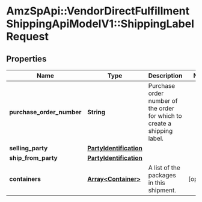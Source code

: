 # AmzSpApi::VendorDirectFulfillmentShippingApiModelV1::ShippingLabelRequest

## Properties
Name | Type | Description | Notes
------------ | ------------- | ------------- | -------------
**purchase_order_number** | **String** | Purchase order number of the order for which to create a shipping label. | 
**selling_party** | [**PartyIdentification**](PartyIdentification.md) |  | 
**ship_from_party** | [**PartyIdentification**](PartyIdentification.md) |  | 
**containers** | [**Array&lt;Container&gt;**](Container.md) | A list of the packages in this shipment. | [optional] 

